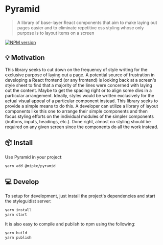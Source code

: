 # Pyramid

>A library of base-layer React components that aim to make laying out pages easier and to eliminate repetitive 
>css styling whose only purpose is to layout items on a screen

[![NPM version][npm-image]][npm-url]

[npm-image]: https://img.shields.io/npm/v/@mipke/pyramid
[npm-url]: http://npmjs.org/package/@mipke/pyramid

## 💡 Motivation

This library seeks to cut down on the frequency of style writing for the exclusive purpose of laying out a page. 
A potential source of frustration in developing a React frontend (or any frontend) is looking back at a screen's 
style sheet to find that a majority of the lines were concerned with laying out the content. Maybe to get the spacing right 
or to align some divs in a particular arrangement. Ideally, styles would be written exclusively for 
the actual visual appeal of a particular component instead. This library seeks to provide a simple means to do this. 
A developer can utilize a library of layout components like this one to arrange their simple components and then
focus styling efforts on the individual modules of the simpler components (buttons, inputs, headings, etc.). Done right,
almost no styling should be required on any given screen since the components do all the work instead.

## 📦 Install

Use Pyramid in your project:
```bash
yarn add @mipke/pyramid
```

## 💻 Develop

To setup for development, just install the project's dependencies and start the styleguidist server:
```bash
yarn install
yarn start
```

It is also easy to compile and publish to npm using the following:
```bash
yarn build
yarn publish
```

